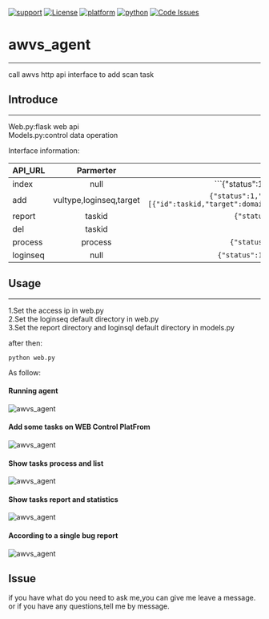 [![support](https://baikal.io/badges/x)](https://baikal.io/x) [![License](https://img.shields.io/:license-gpl3-blue.svg)](https://www.gnu.org/licenses/gpl-3.0.html)
[![platform](https://img.shields.io/badge/platform-osx%2Flinux%2Fwindows-green.svg)](https://github.com/Canbing007/sec-portscan-agent)
[![python](https://img.shields.io/badge/python-2.7-blue.svg)](https://www.python.org/downloads/)
[![Code Issues](https://www.quantifiedcode.com/api/v1/project/e4b6f19e8a3f410f9bc70c42350ea20d/badge.svg)](https://www.quantifiedcode.com/app/project/e4b6f19e8a3f410f9bc70c42350ea20d)

# awvs_agent    
--- 
call awvs http api interface to add scan task

## Introduce  
---
Web.py:flask web api    
Models.py:control data operation     

Interface information:      

|API_URL         | Parmerter           | Return  |
| ------------- |:-------------:| -----:|
| index     | null | ```{"status":1,"data":task_count}`` |
| add     | vultype,loginseq,target | ```{"status":1,"data":data}   data= [{"id":taskid,"target":domain,"status":status}]``` |
| report | taskid | ```{"status":1,"data":taskid}``` |
| del | taskid | ```{"status":1}``` |
| process | process | ```{"status":1,"data":process}``` |
| loginseq | null | ```{"status":1,"data":[loginseq]}``` |

## Usage   
---
1.Set the access ip in web.py     
2.Set the loginseq default directory in web.py       
3.Set the report directory and loginsql default directory in models.py    

after then:  
```
python web.py 
```

As follow:        

#### Running agent   
![awvs_agent](https://raw.githubusercontent.com/Canbing007/awvs_agent/master/screen/1.png)

#### Add some tasks on WEB Control PlatFrom     
![awvs_agent](https://raw.githubusercontent.com/Canbing007/awvs_agent/master/screen/2.png)

#### Show tasks process and list       
![awvs_agent](https://raw.githubusercontent.com/Canbing007/awvs_agent/master/screen/3.png)

#### Show tasks report and statistics       
![awvs_agent](https://raw.githubusercontent.com/Canbing007/awvs_agent/master/screen/4.png)

#### According to a single bug report        
![awvs_agent](https://raw.githubusercontent.com/Canbing007/awvs_agent/master/screen/5.png)

## Issue
if you have what do you need to ask me,you can give me leave a message.     
or if you have any questions,tell me by message.   


